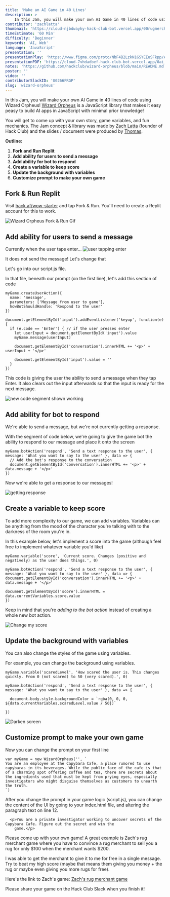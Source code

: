 ```yaml
---
title: 'Make an AI Game in 40 Lines'
description: >
    In this Jam, you will make your own AI Game in 40 lines of code using Wizard Orpheus! Wizard Orpheus is a JavaScript library that makes it easy peasy to build AI apps in JavaScript with minimal prior knowledge!
contributor: 'zachlatta'
thumbnail: 'https://cloud-njbdwayky-hack-club-bot.vercel.app/00rugmerchant__1_.png'
timeEstimate: '60 Min'
difficulty: 'Beginner'
keywords: 'AI, Web'
language: 'JavaScript'
presentation: ''
presentationPlay: 'https://www.figma.com/proto/NbF4B2LzkN1GSYEEuSFkpp/AI-Orpheus?page-id=0%3A1&type=design&node-id=1-2&viewport=411%2C392%2C0.3&t=lAQeAkJIJzYIFPzn-1&scaling=scale-down-width&mode=design'
presentationPDF: 'https://cloud-7vhdadbef-hack-club-bot.vercel.app/0ai_orpheus_compressed__1_.pdf'
notes: 'https://github.com/hackclub/wizard-orpheus/blob/main/README.md'
poster: ''
video: ''
contributorSlackID: 'U0266FRGP'
slug: 'wizard-orpheus'
---
```


In this Jam, you will make your own AI Game in 40 lines of code using Wizard Orpheus! [Wizard Orpheus](https://github.com/hackclub/wizard-orpheus) is a JavaScript library that makes it easy peasy to build AI apps in JavaScript with minimal prior knowledge!

You will get to come up with your own story, game variables, and fun mechanics. The Jam concept & library was made by [Zach Latta](https://hackclub.slack.com/team/U0266FRGP) (founder of Hack Club) and the slides / document were produced by [Thomas](https://hackclub.slack.com/team/U041FQB8VK2).

**Outline:**
1. **Fork and Run Replit**
2. **Add ability for users to send a message**
3. **Add ability for bot to respond**
4. **Create a variable to keep score**
5. **Update the background with variables** 
6. **Customize prompt to make your own game**

## Fork & Run Replit 
Visit [hack.af/wow-starter](https://hack.af/wow-starter
) and tap Fork & Run. You'll need to create a Replit account for this to work. 

![Wizard Orpheus Fork & Run Gif](https://cloud-rfnb1efui-hack-club-bot.vercel.app/0wizard-orpheus-fork-and-run.gif)
## Add ability for users to send a message
Currently when the user taps enter... 
![user tapping enter](https://cloud-wd3hweveh-hack-club-bot.vercel.app/0noenter.gif)

It does not send the message! Let's change that

Let's go into our script.js file. 

In that file, beneath our prompt (on the first line), let's add this section of code

```
myGame.createUserAction({
  name: 'message',
  parameters: ['Message from user to game'],
  howBotShouldHandle: 'Respond to the user'
})

document.getElementById('input').addEventListener('keyup', function(e) {
  if (e.code == 'Enter') { // if the user presses enter
    let userInput = document.getElementById('input').value
    myGame.message(userInput)

    document.getElementById('conversation').innerHTML += '<p>' + userInput + '</p>'

    document.getElementById('input').value = ''
  }
})
```

This code is giving the user the ability to send a message when they tap Enter. It also clears out the input afterwards so that the input is ready for the next message. 

![new code segment shown working](https://cloud-prej9qe5y-hack-club-bot.vercel.app/0newcodesegment.gif)

## Add ability for bot to respond
We're able to send a message, but we're not currently getting a response. 

With the segment of code below, we're going to give the game bot the ability to respond to our message and place it onto the screen

```
myGame.botAction('respond', 'Send a text response to the user', { message: 'What you want to say to the user' }, data => {
  // Add the bot's response to the conversation
  document.getElementById('conversation').innerHTML += '<p>' + data.message + '</p>'
})
```

Now we're able to get a response to our messages!

![getting response](https://cloud-ajjskyyoq-hack-club-bot.vercel.app/0getmeout.gif)

## Create a variable to keep score
To add more complexity to our game, we can add variables. Variables can be anything from the mood of the character you're talking with to the darkness of the room you're in. 

In this example below, let's implement a score into the game (although feel free to implement whatever variable you'd like)

```
myGame.variable('score', 'Current score. Changes (positive and negatively) as the user does things.', 0)

myGame.botAction('respond', 'Send a text response to the user', { message: 'What you want to say to the user' }, data => {
document.getElementById('conversation').innerHTML += '<p>' + data.message + '</p>'

document.getElementById('score').innerHTML = data.currentVariables.score.value
})
```

Keep in mind that you're *adding to the bot action* instead of creating a whole new bot action.

![Change my score](https://cloud-3so5m9g4f-hack-club-bot.vercel.app/0changemyscore.gif)


## Update the background with variables
You can also change the styles of the game using variables.

For example, you can change the background using variables. 

```
myGame.variable('scaredLevel', 'How scared the user is. This changes quickly. From 0 (not scared) to 50 (very scared).', 0)

myGame.botAction('respond', 'Send a text response to the user', { message: 'What you want to say to the user' }, data => {

  document.body.style.backgroundColor = `rgba(0, 0, 0, ${data.currentVariables.scaredLevel.value / 50})`

})
```

![Darken screen](https://cloud-detca5vdf-hack-club-bot.vercel.app/0darkerscreen.gif)

## Customize prompt to make your own game

Now you can change the prompt on your first line

```
var myGame = new WizardOrpheus('', `
You are an employee at the Capybara Cafe, a place rumored to use capybaras in its beverages. While the public face of the cafe is that of a charming spot offering coffee and tea, there are secrets about the ingredients used that must be kept from prying eyes, especially investigators who might disguise themselves as customers to unearth the truth.
`)
```

After you change the prompt in your game logic (script.js), you can change the content of the UI by going to your index.html file, and altering the paragraph text on line 12.

```
  <p>You are a private investigator working to uncover secrets of the Capybara Cafe. Figure out the secret and win the
    game.</p>
```

Please come up with your own game! A great example is Zach's rug merchant game where you have to convince a rug merchant to sell you a rug for only $100 when the merchant wants $200.

I was able to get the merchant to give it to me for free in a single message. Try to beat my high score (maybe that means them giving you money + the rug or maybe even giving you more rugs for free). 

Here's the link to Zach's game: [Zach's rug merchant game](https://hack.af/qv9xy)

Please share your game on the Hack Club Slack when you finish it! 
